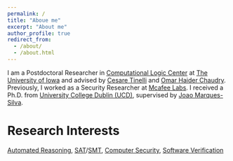 ```yaml
---
permalink: /
title: "Aboue me"
excerpt: "About me"
author_profile: true
redirect_from: 
  - /about/
  - /about.html
---
```


I am a Postdoctoral Researcher in 
[Computational Logic Center](http://clc.cs.uiowa.edu/site/index.shtml)
at [The University of Iowa](https://cs.uiowa.edu/) and advised by 
[Cesare Tinelli](https://homepage.cs.uiowa.edu/~tinelli/) 
and 
[Omar Haider Chaudry](https://homepage.cs.uiowa.edu/~comarhaider/). Previously, I worked as a Security Researcher at [Mcafee  Labs](https://www.mcafee.com/blogs/other-blogs/mcafee-labs/). I received a Ph.D. from [University College Dublin (UCD)](https://www.ucd.ie/), supervised by 
[Joao Marques-Silva](https://jpmarquessilva.github.io/).

Research Interests
======
[Automated Reasoning](https://plato.stanford.edu/entries/reasoning-automated/), [SAT](https://en.wikipedia.org/wiki/Boolean_satisfiability_problem)/[SMT](https://en.wikipedia.org/wiki/Satisfiability_modulo_theories), [Computer Security](https://en.wikipedia.org/wiki/Computer_security), [Software Verification](https://en.wikipedia.org/wiki/Model_checking)

